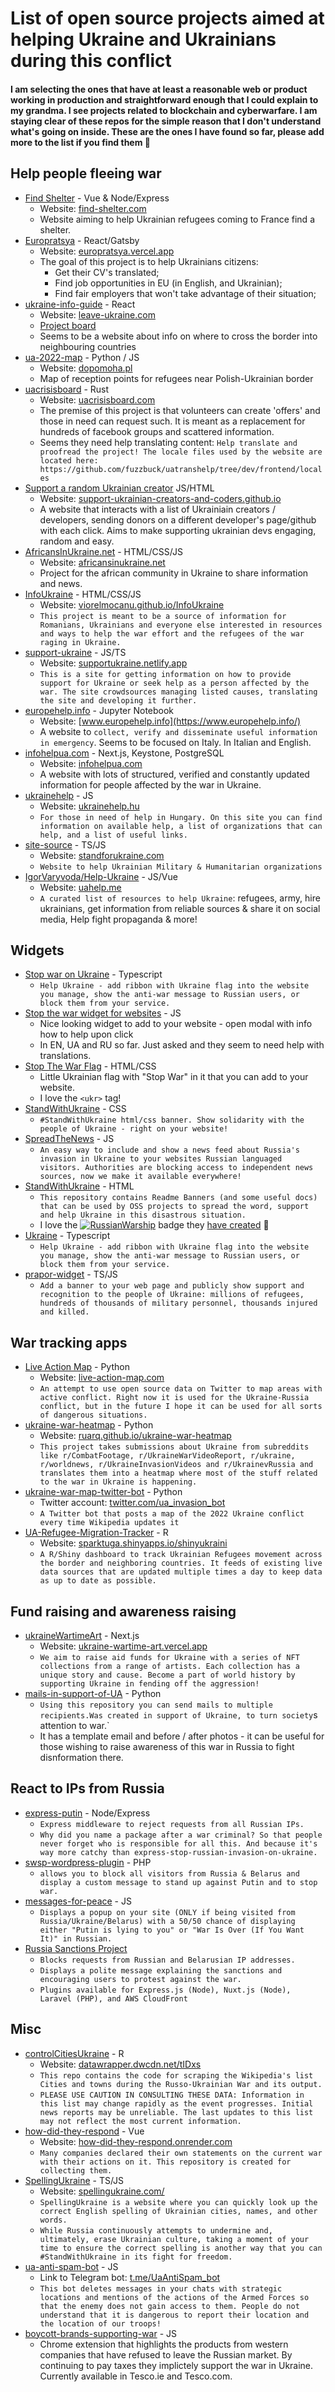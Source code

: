 # List of open source projects aimed at helping Ukraine and Ukrainians during this conflict

#### I am selecting the ones that have at least a reasonable web or product working in production and straightforward enough that I could explain to my grandma. I see projects related to blockchain and cyberwarfare. I am staying clear of these repos for the simple reason that I don't understand what's going on inside. These are the ones I have found so far, please add more to the list if you find them 🙏

## Help people fleeing war

- [Find Shelter](https://github.com/fabrahaingo/find-shelter) - Vue & Node/Express
    - Website: [find-shelter.com](https://www.find-shelter.com/)
    - Website aiming to help Ukrainian refugees coming to France find a shelter.
- [Europratsya](https://github.com/dejanjacimovic/europratsya) - React/Gatsby
    - Website: [europratsya.vercel.app](https://europratsya.vercel.app/)
    - The goal of this project is to help Ukrainians citizens:
      - Get their CV's translated;
      - Find job opportunities in EU (in English, and Ukrainian);
      - Find fair employers that won't take advantage of their situation;
- [ukraine-info-guide](https://github.com/Ukraine-Relief-Efforts/ukraine-info-guide) - React
    - Website: [leave-ukraine.com](https://leaveukraine.com/)
    - [Project board](https://github.com/orgs/Ukraine-Relief-Efforts/projects/1/views/4)
    - Seems to be a website about info on where to cross the border into neighbouring countries
- [ua-2022-map](https://github.com/openstreetmap-polska/ua-2022-map) - Python / JS
    - Website: [dopomoha.pl](https://dopomoha.pl/)
    - Map of reception points for refugees near Polish-Ukrainian border
- [uacrisisboard](https://github.com/fuzzbuck/uatranshelp) - Rust
    - Website: [uacrisisboard.com](https://uacrisisboard.com/)
    - The premise of this project is that volunteers can create 'offers' and those in need can request such. It is meant as a replacement for hundreds of facebook groups and scattered information.
    - Seems they need help translating content: `Help translate and proofread the project! The locale files used by the website are located here: https://github.com/fuzzbuck/uatranshelp/tree/dev/frontend/locales`
- [Support a random Ukrainian creator](https://github.com/Support-Ukrainian-Creators-and-Coders/random-supporter) JS/HTML
    - Website: [support-ukrainian-creators-and-coders.github.io](https://support-ukrainian-creators-and-coders.github.io/random-supporter/.)
    - A website that interacts with a list of Ukrainiain creators / developers, sending donors on a different developer's page/github with each click. Aims to make supporting ukrainian devs engaging, random and easy.
- [AfricansInUkraine.net](https://github.com/adamjgrant/AfricansInUkraine.net) - HTML/CSS/JS
    - Website: [africansinukraine.net](https://africansinukraine.net/) 
    - Project for the african community in Ukraine to share information and news. 
- [InfoUkraine](https://github.com/ViorelMocanu/InfoUkraine) - HTML/CSS/JS 
    - Website: [viorelmocanu.github.io/InfoUkraine](https://viorelmocanu.github.io/InfoUkraine/)
    - `This project is meant to be a source of information for Romanians, Ukrainians and everyone else interested in resources and ways to help the war effort and the refugees of the war raging in Ukraine.`
- [support-ukraine](https://github.com/PetroSilenius/support-ukraine) - JS/TS
    - Website: [supportukraine.netlify.app](https://supportukraine.netlify.app/)  
    - `This is a site for getting information on how to provide support for Ukraine or seek help as a person affected by the war. The site crowdsources managing listed causes, translating the site and developing it further.`
- [europehelp.info](https://github.com/emergenzeHack/europehelp.info) - Jupyter Notebook
    - Website: [www.europehelp.info](https://www.europehelp.info/)
    - A website to `collect, verify and disseminate useful information in emergency`. Seems to be focused on Italy. In Italian and English.
- [infohelpua.com](https://infohelpua.com/) - Next.js, Keystone, PostgreSQL
    - Website: [infohelpua.com](https://infohelpua.com)
    - A website with lots of structured, verified and constantly updated information for people affected by the war in Ukraine.
- [ukrainehelp](https://github.com/martonfekete/ukrainehelp) - JS
    - Website: [ukrainehelp.hu](https://ukrainehelp.hu/)
    - `For those in need of help in Hungary. On this site you can find information on available help, a list of organizations that can help, and a list of useful links.`
- [site-source](https://github.com/StandForUkraine/site-source) - TS/JS
    - Website: [standforukraine.com](https://standforukraine.com/)
    - `Website to help Ukrainian Military & Humanitarian organizations`
- [IgorVaryvoda/Help-Ukraine](https://github.com/IgorVaryvoda/Help-Ukraine) - JS/Vue
    - Website: [uahelp.me](https://www.uahelp.me/)
    - `A curated list of resources to help Ukraine`: refugees, army, hire ukrainians, get information from reliable sources & share it on social media, Help fight propaganda & more!

## Widgets

- [Stop war on Ukraine](https://github.com/hejny/Ukraine) - Typescript
    - `Help Ukraine - add ribbon with Ukraine flag into the website you manage, show the anti-war message to Russian users, or block them from your service.`
- [Stop the war widget for websites](https://github.com/ukraine-not-war/stop-war) - JS
    - Nice looking widget to add to your website - open modal with info how to help upon click
    - In EN, UA and RU so far. Just asked and they seem to need help with translations.
- [Stop The War Flag](https://github.com/core-hacked/in-solidarity-with-ukraine) - HTML/CSS
    - Little Ukrainian flag with "Stop War" in it that you can add to your website.
    - I love the `<ukr>` tag!   
- [StandWithUkraine](https://github.com/peterkelm/StandWithUkraine) - CSS
    - `#StandWithUkraine html/css banner. Show solidarity with the people of Ukraine - right on your website!`
- [SpreadTheNews](https://github.com/newseverywhere/SpreadTheNews) - JS
    - `An easy way to include and show a news feed about Russia's invasion in Ukraine to your websites Russian languaged visitors. Authorities are blocking access to independent news sources, now we make it available everywhere!` 
- [StandWithUkraine](https://github.com/vshymanskyy/StandWithUkraine) - HTML
    - `This repository contains Readme Banners (and some useful docs) that can be used by OSS projects to spread the word, support and help Ukraine in this disastrous situation.` 
    - I love the [![RussianWarship](https://raw.githubusercontent.com/vshymanskyy/StandWithUkraine/main/badges/RussianWarship.svg)](https://github.com/vshymanskyy/StandWithUkraine/blob/main/docs/README.md) badge they [have created](https://github.com/vshymanskyy/StandWithUkraine/blob/main/badges/RussianWarship.svg) 👏
- [Ukraine](https://github.com/hejny/Ukraine) - Typescript
    - `Help Ukraine - add ribbon with Ukraine flag into the website you manage, show the anti-war message to Russian users, or block them from your service.`
- [prapor-widget](https://github.com/mkotsur/prapor-widget) - TS/JS
    - `Add a banner to your web page and publicly show support and recognition to the people of Ukraine: millions of refugees, hundreds of thousands of military personnel, thousands injured and killed.`

## War tracking apps

- [Live Action Map](https://github.com/kinshukdua/LiveActionMap) - Python
    - Website: [live-action-map.com](https://live-action-map.com/)
    - `An attempt to use open source data on Twitter to map areas with active conflict. Right now it is used for the Ukraine-Russia conflict, but in the future I hope it can be used for all sorts of dangerous situations.`
- [ukraine-war-heatmap](https://github.com/ruarq/ukraine-war-heatmap) - Python
    - Website: [ruarq.github.io/ukraine-war-heatmap](https://ruarq.github.io/ukraine-war-heatmap/)
    - `This project takes submissions about Ukraine from subreddits like r/CombatFootage, r/UkraineWarVideoReport, r/ukraine, r/worldnews, r/UkraineInvasionVideos and r/UkrainevRussia and translates them into a heatmap where most of the stuff related to the war in Ukraine is happening.`
- [ukraine-war-map-twitter-bot](https://github.com/a2435191/ukraine-war-map-twitter-bot) - Python
    - Twitter account: [twitter.com/ua_invasion_bot](https://twitter.com/ua_invasion_bot)
    - `A Twitter bot that posts a map of the 2022 Ukraine conflict every time Wikipedia updates it`
- [UA-Refugee-Migration-Tracker](https://github.com/pedrocoutinhosilva/UA-Refugee-Migration-Tracker) - R
    - Website: [sparktuga.shinyapps.io/shinyukraini](https://sparktuga.shinyapps.io/shinyukraini/)
    - `A R/Shiny dashboard to track Ukrainian Refugees movement across the border and neighboring countries. It feeds of existing live data sources that are updated multiple times a day to keep data as up to date as possible.`

## Fund raising and awareness raising

- [ukraineWartimeArt](https://github.com/kon-rad/ukraineWartimeArt) - Next.js
    - Website: [ukraine-wartime-art.vercel.app](https://ukraine-wartime-art.vercel.app/)
    - `We aim to raise aid funds for Ukraine with a series of NFT collections from a range of artists. Each collection has a unique story and cause. Become a part of world history by supporting Ukraine in fending off the aggression!`
- [mails-in-support-of-UA](https://github.com/alexbud1/mails-in-support-of-UA) - Python
    - `Using this repository you can send mails to multiple recipients.Was created in support of Ukraine, to turn society`s attention to war.`
    - It has a template email and before / after photos - it can be useful for those wishing to raise awareness of this war in Russia to fight disnformation there.

## React to IPs from Russia

- [express-putin](https://github.com/limesquid/express-putin) - Node/Express
    - `Express middleware to reject requests from all Russian IPs.`
    - `Why did you name a package after a war criminal? So that people never forget who is responsible for all this. And because it's way more catchy than express-stop-russian-invasion-on-ukraine.`
- [swsp-wordpress-plugin](https://github.com/stopwarstopputin/swsp-wordpress-plugin) - PHP
    - `allows you to block all visitors from Russia & Belarus and display a custom message to stand up against Putin and to stop war.` 
- [messages-for-peace](https://github.com/cyberFae/messages-for-peace) - JS
    - `Displays a popup on your site (ONLY if being visited from Russia/Ukraine/Belarus) with a 50/50 chance of displaying either "Putin is lying to you" or "War Is Over (If You Want It)" in Russian.`
- [Russia Sanctions Project](https://github.com/Russia-Sanctions)
    - `Blocks requests from Russian and Belarusian IP addresses.`
    - `Displays a polite message explaining the sanctions and encouraging users to protest against the war.`
    - `Plugins available for Express.js (Node), Nuxt.js (Node), Laravel (PHP), and AWS CloudFront`

## Misc
- [controlCitiesUkraine](https://github.com/vi-enne/controlCitiesUkraine) - R
    - Website: [datawrapper.dwcdn.net/tIDxs](https://datawrapper.dwcdn.net/tIDxs)
    - `This repo contains the code for scraping the Wikipedia's list Cities and towns during the Russo-Ukrainian War and its output.`
    - `PLEASE USE CAUTION IN CONSULTING THESE DATA: Information in this list may change rapidly as the event progresses. Initial news reports may be unreliable. The last updates to this list may not reflect the most current information.`
- [how-did-they-respond](https://github.com/Syarol/how-did-they-respond) - Vue
    - Website: [how-did-they-respond.onrender.com](https://how-did-they-respond.onrender.com/)   
    - `Many companies declared their own statements on the current war with their actions on it. This repository is created for collecting them.`
- [SpellingUkraine](https://github.com/Tyrrrz/SpellingUkraine) - TS/JS
    - Website: [spellingukraine.com/](https://spellingukraine.com/)
    - `SpellingUkraine is a website where you can quickly look up the correct English spelling of Ukrainian cities, names, and other words.`
    - `While Russia continuously attempts to undermine and, ultimately, erase Ukrainian culture, taking a moment of your time to ensure the correct spelling is another way that you can #StandWithUkraine in its fight for freedom.`
- [ua-anti-spam-bot](https://github.com/MoC-OSS/ua-anti-spam-bot) - JS
    - Link to Telegram bot: [t.me/UaAntiSpam_bot](https://t.me/UaAntiSpam_bot)
    - `This bot deletes messages in your chats with strategic locations and mentions of the actions of the Armed Forces so that the enemy does not gain access to them. People do not understand that it is dangerous to report their location and the location of our troops!`
- [boycott-brands-supporting-war](https://github.com/petrussola/boycott-brands-supporting-war) - JS
    - Chrome extension that highlights the products from western companies that have refused to leave the Russian market. By continuing to pay taxes they implictely support the war in Ukraine. Currently available in Tesco.ie and Tesco.com.

